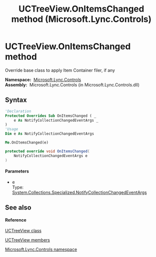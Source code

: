 ﻿---
title: UCTreeView.OnItemsChanged method  (Microsoft.Lync.Controls)
TOCTitle: 'OnItemsChanged method '
ms:assetid: M:Microsoft.Lync.Controls.UCTreeView.OnItemsChanged(System.Collections.Specialized.NotifyCollectionChangedEventArgs)_DI_3_UC_OCS14MrefLyncWPF
ms:mtpsurl: https://msdn.microsoft.com/en-us/library/microsoft.lync.controls.uctreeview.onitemschanged(v=office.15)
ms:contentKeyID: 48599322
ms.date: 07/28/2014
mtps_version: v=office.15
f1_keywords:
- Microsoft.Lync.Controls.UCTreeView.OnItemsChanged
dev_langs:
- CSharp
- JScript
- VB
- other
---

# UCTreeView.OnItemsChanged method

Override base class to apply Item Container filer, if any

**Namespace:**  [Microsoft.Lync.Controls](microsoft-lync-controls-namespace_1.md)  
**Assembly:**  Microsoft.Lync.Controls (in Microsoft.Lync.Controls.dll)

## Syntax

``` vb
'Declaration
Protected Overrides Sub OnItemsChanged ( _
    e As NotifyCollectionChangedEventArgs _
)
'Usage
Dim e As NotifyCollectionChangedEventArgs

Me.OnItemsChanged(e)
```

``` csharp
protected override void OnItemsChanged(
    NotifyCollectionChangedEventArgs e
)
```

#### Parameters

  - e  
    Type: [System.Collections.Specialized.NotifyCollectionChangedEventArgs](http://msdn2.microsoft.com/en-us/library/ms668633)  

## See also

#### Reference

[UCTreeView class](uctreeview-class-microsoft-lync-controls_1.md)

[UCTreeView members](uctreeview-members-microsoft-lync-controls_1.md)

[Microsoft.Lync.Controls namespace](microsoft-lync-controls-namespace_1.md)

